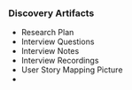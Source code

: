 ### Discovery Artifacts

- Research Plan
- Interview Questions
- Interview Notes
- Interview Recordings
- User Story Mapping Picture
- 
